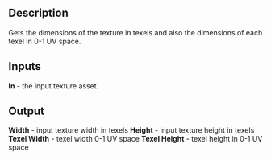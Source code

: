 ## Description
Gets the dimensions of the texture in texels and also the dimensions of each texel in 0-1 UV space.

## Inputs
**In** - the input texture asset.

## Output
**Width** - input texture width in texels
**Height** - input texture height in texels
**Texel Width** - texel width 0-1 UV space
**Texel Height** - texel height in 0-1 UV space